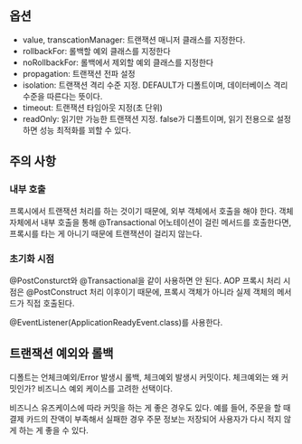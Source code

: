 ## 옵션

- value, transcationManager: 트랜잭션 매니저 클래스를 지정한다.
- rollbackFor: 롤백할 예외 클래스를 지정한다
- noRollbackFor: 롤백에서 제외할 예외 클래스를 지정한다
- propagation: 트랜잭션 전파 설정
- isolation: 트랜잭션 격리 수준 지정. DEFAULT가 디폴트이며, 데이터베이스 격리 수준을 따른다는 뜻이다.
- timeout: 트랜잭션 타임아웃 지정(초 단위)
- readOnly: 읽기만 가능한 트랜잭션 지정. false가 디폴트이며, 읽기 전용으로 설정하면 성능 최적화를 꾀할 수 있다.

## 주의 사항

### 내부 호출
프록시에서 트랜잭션 처리를 하는 것이기 때문에, 외부 객체에서 호출을 해야 한다.
객체 자체에서 내부 호출을 통해 @Transactional 어노테이션이 걸린 메서드를 호출한다면,
프록시를 타는 게 아니기 때문에 트랜잭션이 걸리지 않는다.

### 초기화 시점
@PostConsturct와 @Transactional을 같이 사용하면 안 된다.
AOP 프록시 처리 시점은 @PostConstruct 처리 이후이기 때문에, 프록시 객체가 아니라 실제 객체의 메서드가 직접 호출된다.

@EventListener(ApplicationReadyEvent.class)를 사용한다.


## 트랜잭션 예외와 롤백
디폴트는 언체크예외/Error 발생시 롤백, 체크예외 발생시 커밋이다.
체크예외는 왜 커밋인가?
비즈니스 예외 케이스를 고려한 선택이다.

비즈니스 유즈케이스에 따라 커밋을 하는 게 좋은 경우도 있다.
예를 들어, 주문을 할 때 결제 카드의 잔액이 부족해서 실패한 경우 주문 정보는 저장되어 사용자가 다시 적지 않게 하는 게 좋을 수 있다.
